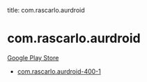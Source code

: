 title: com.rascarlo.aurdroid
# com.rascarlo.aurdroid


[Google Play Store](https://play.google.com/store/apps/details?id=com.rascarlo.aurdroid)


* [com.rascarlo.aurdroid-400-1](./com.rascarlo.aurdroid-400-1/)